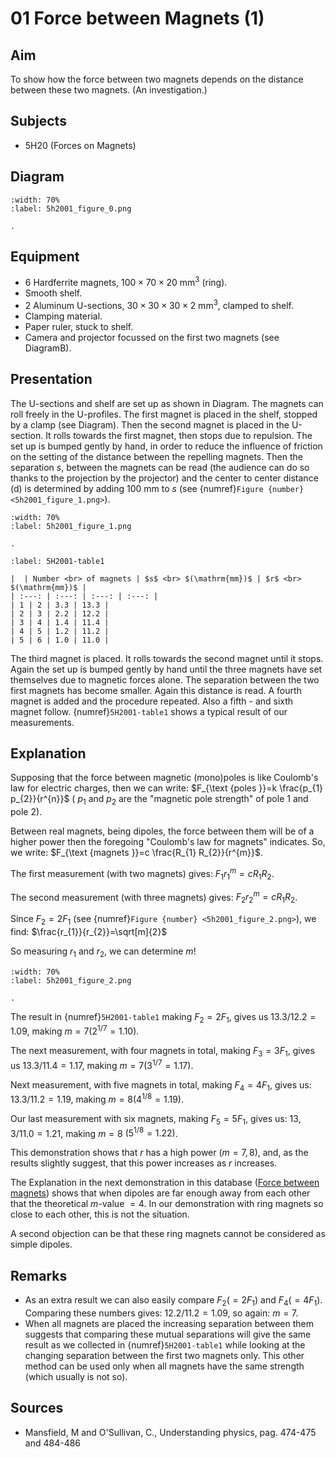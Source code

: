 # 01 Force between Magnets (1)   
  
## Aim   
 To show how the force between two magnets depends on the distance between these two magnets. (An investigation.)    
  
## Subjects   
* 5H20 (Forces on Magnets)   

## Diagram
   
```{figure} figures/figure_0.png
:width: 70%  
:label: 5h2001_figure_0.png  

. 
```

## Equipment
- 6 Hardferrite magnets, $100 \times 70 \times 20 \mathrm{~mm^3}$ (ring).
- Smooth shelf.
- 2 Aluminum U-sections, $30 \times 30 \times 30 \times 2 \mathrm{~mm^3}$, clamped to shelf.
- Clamping material.
- Paper ruler, stuck to shelf.
- Camera and projector focussed on the first two magnets (see DiagramB).
    
  
## Presentation   
 The U-sections and shelf are set up as shown in Diagram. The magnets can roll freely in the U-profiles. The first magnet is placed in the shelf, stopped by a clamp (see Diagram). Then the second magnet is placed in the U-section. It rolls towards the first magnet, then stops due to repulsion. The set up is bumped gently by hand, in order to reduce the influence of friction on the setting of the distance between the repelling magnets. Then the separation $s$, between the magnets can be read (the audience can do so thanks to the projection by the projector) and the center to center distance (d) is determined by adding $100 \mathrm{~mm}$ to $s$ (see {numref}`Figure {number} <5h2001_figure_1.png>`).

```{figure} figures/figure_1.png
:width: 70%  
:label: 5h2001_figure_1.png  

. 
```

```{table} Measurements
:label: 5H2001-table1

|  | Number <br> of magnets | $s$ <br> $(\mathrm{mm})$ | $r$ <br> $(\mathrm{mm})$ |
| :---: | :---: | :---: | :---: |
| 1 | 2 | 3.3 | 13.3 |
| 2 | 3 | 2.2 | 12.2 |
| 3 | 4 | 1.4 | 11.4 |
| 4 | 5 | 1.2 | 11.2 |
| 5 | 6 | 1.0 | 11.0 |
```

The third magnet is placed. It rolls towards the second magnet until it stops. Again the set up is bumped gently by hand until the three magnets have set themselves due to magnetic forces alone. The separation between the two first magnets has become smaller. Again this distance is read. A fourth magnet is added and the procedure repeated. Also a fifth - and sixth magnet follow. {numref}`5H2001-table1` shows a typical result of our measurements.
  
## Explanation   
Supposing that the force between magnetic (mono)poles is like Coulomb's law for electric charges, then we can write: $F_{\text {poles }}=k \frac{p_{1} p_{2}}{r^{n}}$ ( $p_{1}$ and $p_{2}$ are the "magnetic pole strength" of pole 1 and pole 2).

Between real magnets, being dipoles, the force between them will be of a higher power then the foregoing "Coulomb's law for magnets" indicates. So, we write: $F_{\text {magnets }}=c \frac{R_{1} R_{2}}{r^{m}}$.

The first measurement (with two magnets) gives: $F_{1} r_{1}^{m}=c R_{1} R_{2}$.

The second measurement (with three magnets) gives: $F_{2} r_{2}^{m}=c R_{1} R_{2}$.

Since $F_{2}=2 F_{1}$ (see {numref}`Figure {number} <5h2001_figure_2.png>`), we find: $\frac{r_{1}}{r_{2}}=\sqrt[m]{2}$

So measuring $r_{1}$ and $r_{2}$, we can determine $m$!

```{figure} figures/figure_2.png
:width: 70%  
:label: 5h2001_figure_2.png  

. 
```

The result in {numref}`5H2001-table1` making $F_{2}=2 F_{1}$, gives us $13.3 / 12.2=1.09$, making $m=7\left(2^{1 / 7}=1.10\right)$.

The next measurement, with four magnets in total, making $F_{3}=3 F_{1}$, gives us $13.3 / 11.4=1.17$, making $m=7\left(3^{1 / 7}=1.17\right)$.

Next measurement, with five magnets in total, making $F_{4}=4 F_{1}$, gives us: $13.3 / 11.2=1.19$, making $m=8\left(4^{1 / 8}=1.19\right)$.

Our last measurement with six magnets, making $F_{5}=5 F_{1}$, gives us: $13,3 / 11.0=1.21$, making $m=8$ $\left(5^{1 / 8}=1.22\right)$.

This demonstration shows that $r$ has a high power $(m=7,8)$, and, as the results slightly suggest, that this power increases as $r$ increases.

The Explanation in the next demonstration in this database ([Force between magnets](<../5H2002 Force between Magnets/5H2002.md>)) shows that when dipoles are far enough away from each other that the theoretical $m$-value $=4$. In our demonstration with ring magnets so close to each other, this is not the situation.

A second objection can be that these ring magnets cannot be considered as simple dipoles. 
  
## Remarks
- As an extra result we can also easily compare $F_{2}\left(=2 F_{1}\right)$ and $F_{4}\left(=4 F_{1}\right)$. Comparing these numbers gives: $12.2 / 11.2=1.09$, so again: $m=7$.
- When all magnets are placed the increasing separation between them suggests that comparing these mutual separations will give the same result as we collected in {numref}`5H2001-table1` while looking at the changing separation between the first two magnets only. This other method can be used only when all magnets have the same strength (which usually is not so).
   
  
## Sources
 *  Mansfield, M and O'Sullivan, C., Understanding physics, pag. 474-475 and 484-486
  
